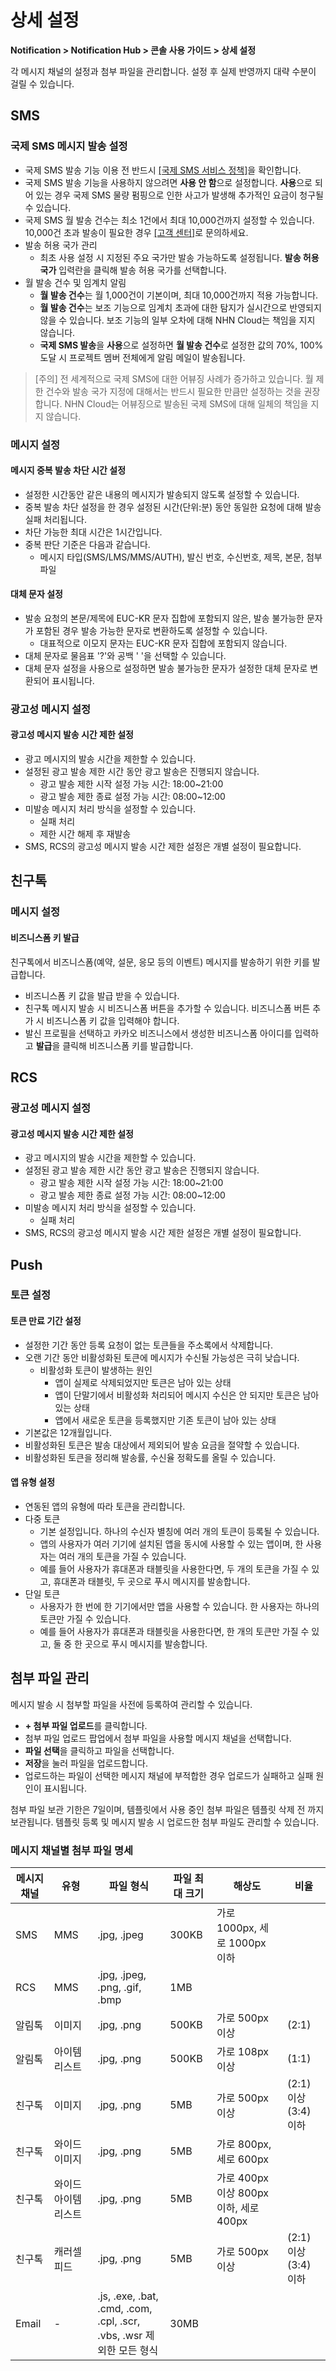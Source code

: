 <style>
.page__rnb .lst_rnb_item .rnb_item:first-of-type a {
    display: inline !important;
}
</style>
<h1>상세 설정</h1>

**Notification > Notification Hub > 콘솔 사용 가이드 > 상세 설정**

각 메시지 채널의 설정과 첨부 파일을 관리합니다. 설정 후 실제 반영까지 대략 수분이 걸릴 수 있습니다.

## SMS

### 국제 SMS 메시지 발송 설정
* 국제 SMS 발송 기능 이용 전 반드시 [[국제 SMS 서비스 정책]](./preconditions/preconditions-international-sms)을 확인합니다.
* 국제 SMS 발송 기능을 사용하지 않으려면 **사용 안 함**으로 설정합니다. **사용**으로 되어 있는 경우 국제 SMS 물량 펌핑으로 인한 사고가 발생해 추가적인 요금이 청구될 수 있습니다.
* 국제 SMS 월 발송 건수는 최소 1건에서 최대 10,000건까지 설정할 수 있습니다.  10,000건 초과 발송이 필요한 경우 [[고객 센터]](https://www.nhncloud.com/kr/support/inquiry)로 문의하세요.
* 발송 허용 국가 관리
    * 최초 사용 설정 시 지정된 주요 국가만 발송 가능하도록 설정됩니다. **발송 허용 국가** 입력란을 클릭해 발송 허용 국가를 선택합니다.
* 월 발송 건수 및 임계치 알림
    * **월 발송 건수**는 월 1,000건이 기본이며, 최대 10,000건까지 적용 가능합니다.
    * **월 발송 건수**는 보조 기능으로 임계치 초과에 대한 탐지가 실시간으로 반영되지 않을 수 있습니다. 보조 기능의 일부 오차에 대해 NHN Cloud는 책임을 지지 않습니다.
    * **국제 SMS 발송**을 **사용**으로 설정하면 **월 발송 건수**로 설정한 값의 70%, 100% 도달 시 프로젝트 멤버 전체에게 알림 메일이 발송됩니다.

> [주의]
전 세계적으로 국제 SMS에 대한 어뷰징 사례가 증가하고 있습니다.
월 제한 건수와 발송 국가 지정에 대해서는 반드시 필요한 만큼만 설정하는 것을 권장합니다.
NHN Cloud는 어뷰징으로 발송된 국제 SMS에 대해 일체의 책임을 지지 않습니다.


### 메시지 설정

#### 메시지 중복 발송 차단 시간 설정
* 설정한 시간동안 같은 내용의 메시지가 발송되지 않도록 설정할 수 있습니다.
* 중복 발송 차단 설정을 한 경우 설정된 시간(단위:분) 동안 동일한 요청에 대해 발송 실패 처리됩니다.
* 차단 가능한 최대 시간은 1시간입니다.
* 중복 판단 기준은 다음과 같습니다.
    * 메시지 타입(SMS/LMS/MMS/AUTH), 발신 번호, 수신번호, 제목, 본문, 첨부 파일

#### 대체 문자 설정
* 발송 요청의 본문/제목에 EUC-KR 문자 집합에 포함되지 않은, 발송 불가능한 문자가 포함된 경우 발송 가능한 문자로 변환하도록 설정할 수 있습니다.
    * 대표적으로 이모지 문자는 EUC-KR 문자 집합에 포함되지 않습니다.
* 대체 문자로 물음표 '?'와 공백 ' '을 선택할 수 있습니다.
* 대체 문자 설정을 사용으로 설정하면 발송 불가능한 문자가 설정한 대체 문자로 변환되어 표시됩니다.

### 광고성 메시지 설정
#### 광고성 메시지 발송 시간 제한 설정
* 광고 메시지의 발송 시간을 제한할 수 있습니다.
* 설정된 광고 발송 제한 시간 동안 광고 발송은 진행되지 않습니다.
    * 광고 발송 제한 시작 설정 가능 시간: 18:00~21:00
    * 광고 발송 제한 종료 설정 가능 시간: 08:00~12:00
* 미발송 메시지 처리 방식을 설정할 수 있습니다.
    * 실패 처리
    * 제한 시간 해제 후 재발송
* SMS, RCS의 광고성 메시지 발송 시간 제한 설정은 개별 설정이 필요합니다.

## 친구톡

### 메시지 설정

#### 비즈니스폼 키 발급

친구톡에서 비즈니스폼(예약, 설문, 응모 등의 이벤트) 메시지를 발송하기 위한 키를 발급합니다.

* 비즈니스폼 키 값을 발급 받을 수 있습니다.
* 친구톡 메시지 발송 시 비즈니스폼 버튼을 추가할 수 있습니다. 비즈니스폼 버튼 추가 시 비즈니스폼 키 값을 입력해야 합니다.
* 발신 프로필을 선택하고 카카오 비즈니스에서 생성한 비즈니스폼 아이디를 입력하고 **발급**을 클릭해 비즈니스폼 키를 발급합니다.

## RCS

### 광고성 메시지 설정
#### 광고성 메시지 발송 시간 제한 설정
* 광고 메시지의 발송 시간을 제한할 수 있습니다.
* 설정된 광고 발송 제한 시간 동안 광고 발송은 진행되지 않습니다.
    * 광고 발송 제한 시작 설정 가능 시간: 18:00~21:00
    * 광고 발송 제한 종료 설정 가능 시간: 08:00~12:00
* 미발송 메시지 처리 방식을 설정할 수 있습니다.
    * 실패 처리
* SMS, RCS의 광고성 메시지 발송 시간 제한 설정은 개별 설정이 필요합니다.

## Push

### 토큰 설정
#### 토큰 만료 기간 설정
* 설정한 기간 동안 등록 요청이 없는 토큰들을 주소록에서 삭제합니다.
* 오랜 기간 동안 비활성화된 토큰에 메시지가 수신될 가능성은 극히 낮습니다.
    * 비활성화 토큰이 발생하는 원인
        * 앱이 실제로 삭제되었지만 토큰은 남아 있는 상태
        * 앱이 단말기에서 비활성화 처리되어 메시지 수신은 안 되지만 토큰은 남아 있는 상태
        * 앱에서 새로운 토큰을 등록했지만 기존 토큰이 남아 있는 상태
* 기본값은 12개월입니다.
* 비활성화된 토큰은 발송 대상에서 제외되어 발송 요금을 절약할 수 있습니다.
* 비활성화된 토큰을 정리해 발송률, 수신율 정확도를 올릴 수 있습니다.

#### 앱 유형 설정
* 연동된 앱의 유형에 따라 토큰을 관리합니다.
* 다중 토큰
    * 기본 설정입니다. 하나의 수신자 별칭에 여러 개의 토큰이 등록될 수 있습니다.
    - 앱의 사용자가 여러 기기에 설치된 앱을 동시에 사용할 수 있는 앱이며, 한 사용자는 여러 개의 토큰을 가질 수 있습니다.
    - 예를 들어 사용자가 휴대폰과 태블릿을 사용한다면, 두 개의 토큰을 가질 수 있고, 휴대폰과 태블릿, 두 곳으로 푸시 메시지를 발송합니다.
* 단일 토큰
    - 사용자가 한 번에 한 기기에서만 앱을 사용할 수 있습니다. 한 사용자는 하나의 토큰만 가질 수 있습니다.
    - 예를 들어 사용자가 휴대폰과 태블릿을 사용한다면, 한 개의 토큰만 가질 수 있고, 둘 중 한 곳으로 푸시 메시지를 발송합니다.

<span id="attachment-management"></span>

## 첨부 파일 관리

메시지 발송 시 첨부할 파일을 사전에 등록하여 관리할 수 있습니다.

* **+ 첨부 파일 업로드**를 클릭합니다.
* 첨부 파일 업로드 팝업에서 첨부 파일을 사용할 메시지 채널을 선택합니다.
* **파일 선택**을 클릭하고 파일을 선택합니다.
* **저장**을 눌러 파일을 업로드합니다.
* 업로드하는 파일이 선택한 메시지 채널에 부적합한 경우 업로드가 실패하고 실패 원인이 표시됩니다.

첨부 파일 보관 기한은 7일이며, 템플릿에서 사용 중인 첨부 파일은 템플릿 삭제 전 까지 보관됩니다.
템플릿 등록 및 메시지 발송 시 업로드한 첨부 파일도 관리할 수 있습니다.


### 메시지 채널별 첨부 파일 명세

| 메시지 채널 | 유형             | 파일 형식                                               | 파일 최대 크기 | 해상도                           | 비율                          |
| ----------- | ---------------- | ------------------------------------------------------- | ------------- | -------------------------------- | ----------------------------- |
| SMS         | MMS              | .jpg, .jpeg                                             | 300KB         | 가로 1000px, 세로 1000px 이하    |                               |
| RCS         | MMS              | .jpg, .jpeg, .png, .gif, .bmp                           | 1MB           |                                  |                               |
| 알림톡      | 이미지           | .jpg, .png                                              | 500KB         | 가로 500px 이상                  | (2:1)                         |
| 알림톡      | 아이템 리스트    | .jpg, .png                                              | 500KB         | 가로 108px 이상                  | (1:1)                         |
| 친구톡      | 이미지           | .jpg, .png                                              | 5MB           | 가로 500px 이상                  | (2:1) 이상 (3:4) 이하         |
| 친구톡      | 와이드 이미지    | .jpg, .png                                              | 5MB           | 가로 800px, 세로 600px           |                               |
| 친구톡      | 와이드 아이템 리스트 | .jpg, .png                                          | 5MB           | 가로 400px 이상 800px 이하, 세로 400px |                               |
| 친구톡      | 캐러셀 피드      | .jpg, .png                                              | 5MB           | 가로 500px 이상                  | (2:1) 이상 (3:4) 이하         |
| Email       | -                | .js, .exe, .bat, .cmd, .com, .cpl, .scr, .vbs, .wsr 제외한 모든 형식 | 30MB          |                                  |                               |


